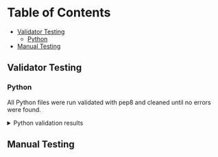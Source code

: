 # Table of Contents
* [Validator Testing](#validator-testing)
  * [Python](#python)
* [Manual Testing](#manual-testing)


## Validator Testing

### Python

All Python files were run validated with pep8 and cleaned until no errors were found.

<details>
<summary>Python validation results</summary>

![Python validation](documentation/pep8.png)
</details>

## Manual Testing

